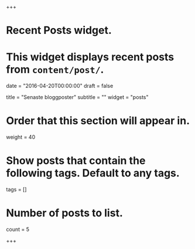 +++
# Recent Posts widget.
# This widget displays recent posts from `content/post/`.

date = "2016-04-20T00:00:00"
draft = false

title = "Senaste bloggposter"
subtitle = ""
widget = "posts"

# Order that this section will appear in.
weight = 40

# Show posts that contain the following tags. Default to any tags.
tags = []

# Number of posts to list.
count = 5

+++

